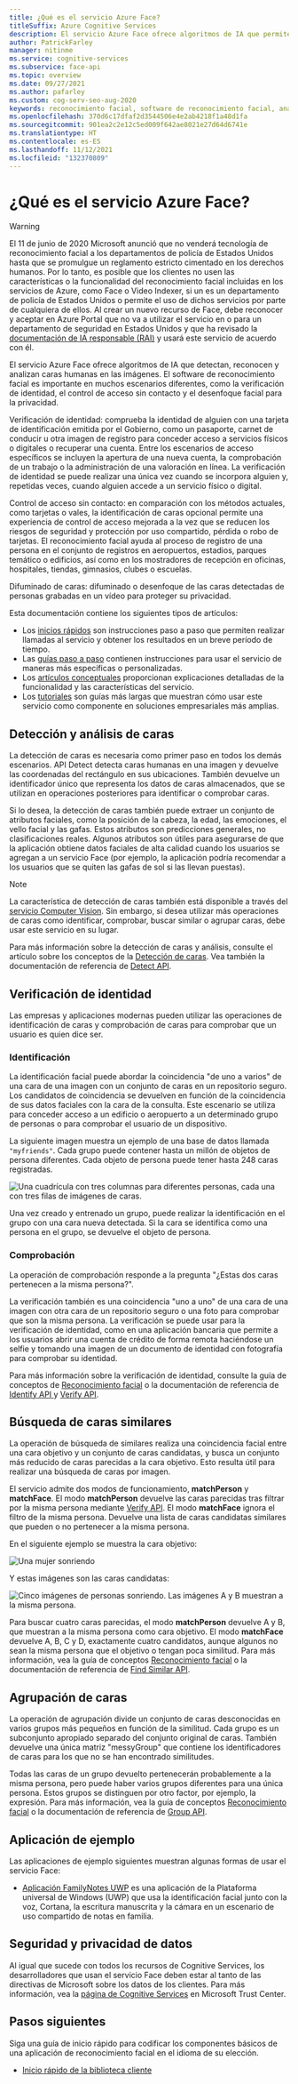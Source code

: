 ```yaml
---
title: ¿Qué es el servicio Azure Face?
titleSuffix: Azure Cognitive Services
description: El servicio Azure Face ofrece algoritmos de IA que permiten detectar, reconocer y analizar caras humanas en las imágenes.
author: PatrickFarley
manager: nitinme
ms.service: cognitive-services
ms.subservice: face-api
ms.topic: overview
ms.date: 09/27/2021
ms.author: pafarley
ms.custom: cog-serv-seo-aug-2020
keywords: reconocimiento facial, software de reconocimiento facial, análisis facial, coincidencia facial, aplicación de reconocimiento facial, búsqueda de caras por imagen, búsqueda de reconocimiento facial
ms.openlocfilehash: 370d6c17dfaf2d3544506e4e2ab4218f1a48d1fa
ms.sourcegitcommit: 901ea2c2e12c5ed009f642ae8021e27d64d6741e
ms.translationtype: HT
ms.contentlocale: es-ES
ms.lasthandoff: 11/12/2021
ms.locfileid: "132370809"
---
```

# <a name="what-is-the-azure-face-service"></a>¿Qué es el servicio Azure Face?

> [!WARNING]
> El 11 de junio de 2020 Microsoft anunció que no venderá tecnología de reconocimiento facial a los departamentos de policía de Estados Unidos hasta que se promulgue un reglamento estricto cimentado en los derechos humanos. Por lo tanto, es posible que los clientes no usen las características o la funcionalidad del reconocimiento facial incluidas en los servicios de Azure, como Face o Video Indexer, si un es un departamento de policía de Estados Unidos o permite el uso de dichos servicios por parte de cualquiera de ellos. Al crear un nuevo recurso de Face, debe reconocer y aceptar en Azure Portal que no va a utilizar el servicio en o para un departamento de seguridad en Estados Unidos y que ha revisado la [documentación de IA responsable (RAI)](../cognitive-services-apis-create-account-cli.md#prerequisites) y usará este servicio de acuerdo con él.

El servicio Azure Face ofrece algoritmos de IA que detectan, reconocen y analizan caras humanas en las imágenes. El software de reconocimiento facial es importante en muchos escenarios diferentes, como la verificación de identidad, el control de acceso sin contacto y el desenfoque facial para la privacidad.

Verificación de identidad: comprueba la identidad de alguien con una tarjeta de identificación emitida por el Gobierno, como un pasaporte, carnet de conducir u otra imagen de registro para conceder acceso a servicios físicos o digitales o recuperar una cuenta. Entre los escenarios de acceso específicos se incluyen la apertura de una nueva cuenta, la comprobación de un trabajo o la administración de una valoración en línea. La verificación de identidad se puede realizar una única vez cuando se incorpora alguien y, repetidas veces, cuando alguien accede a un servicio físico o digital.

Control de acceso sin contacto: en comparación con los métodos actuales, como tarjetas o vales, la identificación de caras opcional permite una experiencia de control de acceso mejorada a la vez que se reducen los riesgos de seguridad y protección por uso compartido, pérdida o robo de tarjetas. El reconocimiento facial ayuda al proceso de registro de una persona en el conjunto de registros en aeropuertos, estadios, parques temático o edificios, así como en los mostradores de recepción en oficinas, hospitales, tiendas, gimnasios, clubes o escuelas.

Difuminado de caras: difuminado o desenfoque de las caras detectadas de personas grabadas en un vídeo para proteger su privacidad.

Esta documentación contiene los siguientes tipos de artículos:
* Los [inicios rápidos](./Quickstarts/client-libraries.md) son instrucciones paso a paso que permiten realizar llamadas al servicio y obtener los resultados en un breve período de tiempo. 
* Las [guías paso a paso](./Face-API-How-to-Topics/HowtoDetectFacesinImage.md) contienen instrucciones para usar el servicio de maneras más específicas o personalizadas.
* Los [artículos conceptuales](./concepts/face-detection.md) proporcionan explicaciones detalladas de la funcionalidad y las características del servicio.
* Los [tutoriales](./enrollment-overview.md) son guías más largas que muestran cómo usar este servicio como componente en soluciones empresariales más amplias.

## <a name="face-detection-and-analysis"></a>Detección y análisis de caras

La detección de caras es necesaria como primer paso en todos los demás escenarios. API Detect detecta caras humanas en una imagen y devuelve las coordenadas del rectángulo en sus ubicaciones. También devuelve un identificador único que representa los datos de caras almacenados, que se utilizan en operaciones posteriores para identificar o comprobar caras.

Si lo desea, la detección de caras también puede extraer un conjunto de atributos faciales, como la posición de la cabeza, la edad, las emociones, el vello facial y las gafas. Estos atributos son predicciones generales, no clasificaciones reales. Algunos atributos son útiles para asegurarse de que la aplicación obtiene datos faciales de alta calidad cuando los usuarios se agregan a un servicio Face (por ejemplo, la aplicación podría recomendar a los usuarios que se quiten las gafas de sol si las llevan puestas).

> [!NOTE]
> La característica de detección de caras también está disponible a través del [servicio Computer Vision](../computer-vision/overview.md). Sin embargo, si desea utilizar más operaciones de caras como identificar, comprobar, buscar similar o agrupar caras, debe usar este servicio en su lugar.

Para más información sobre la detección de caras y análisis, consulte el artículo sobre los conceptos de la [Detección de caras](concepts/face-detection.md). Vea también la documentación de referencia de [Detect API](https://westus.dev.cognitive.microsoft.com/docs/services/563879b61984550e40cbbe8d/operations/563879b61984550f30395236).


## <a name="identity-verification"></a>Verificación de identidad

Las empresas y aplicaciones modernas pueden utilizar las operaciones de identificación de caras y comprobación de caras para comprobar que un usuario es quien dice ser. 

### <a name="identification"></a>Identificación

La identificación facial puede abordar la coincidencia "de uno a varios" de una cara de una imagen con un conjunto de caras en un repositorio seguro. Los candidatos de coincidencia se devuelven en función de la coincidencia de sus datos faciales con la cara de la consulta. Este escenario se utiliza para conceder acceso a un edificio o aeropuerto a un determinado grupo de personas o para comprobar el usuario de un dispositivo.

La siguiente imagen muestra un ejemplo de una base de datos llamada `"myfriends"`. Cada grupo puede contener hasta un millón de objetos de persona diferentes. Cada objeto de persona puede tener hasta 248 caras registradas.

![Una cuadrícula con tres columnas para diferentes personas, cada una con tres filas de imágenes de caras.](./Images/person.group.clare.jpg)

Una vez creado y entrenado un grupo, puede realizar la identificación en el grupo con una cara nueva detectada. Si la cara se identifica como una persona en el grupo, se devuelve el objeto de persona.

### <a name="verification"></a>Comprobación

La operación de comprobación responde a la pregunta "¿Estas dos caras pertenecen a la misma persona?". 

La verificación también es una coincidencia "uno a uno" de una cara de una imagen con otra cara de un repositorio seguro o una foto para comprobar que son la misma persona. La verificación se puede usar para la verificación de identidad, como en una aplicación bancaria que permite a los usuarios abrir una cuenta de crédito de forma remota haciéndose un selfie y tomando una imagen de un documento de identidad con fotografía para comprobar su identidad. 

Para más información sobre la verificación de identidad, consulte la guía de conceptos de [Reconocimiento facial](concepts/face-recognition.md) o la documentación de referencia de [Identify API ](https://westus.dev.cognitive.microsoft.com/docs/services/563879b61984550e40cbbe8d/operations/563879b61984550f30395239) y [Verify API](https://westus.dev.cognitive.microsoft.com/docs/services/563879b61984550e40cbbe8d/operations/563879b61984550f3039523a).


## <a name="find-similar-faces"></a>Búsqueda de caras similares

La operación de búsqueda de similares realiza una coincidencia facial entre una cara objetivo y un conjunto de caras candidatas, y busca un conjunto más reducido de caras parecidas a la cara objetivo. Esto resulta útil para realizar una búsqueda de caras por imagen. 

El servicio admite dos modos de funcionamiento, **matchPerson** y **matchFace**. El modo **matchPerson** devuelve las caras parecidas tras filtrar por la misma persona mediante [Verify API](https://westus.dev.cognitive.microsoft.com/docs/services/563879b61984550e40cbbe8d/operations/563879b61984550f3039523a). El modo **matchFace** ignora el filtro de la misma persona. Devuelve una lista de caras candidatas similares que pueden o no pertenecer a la misma persona.

En el siguiente ejemplo se muestra la cara objetivo:

![Una mujer sonriendo](./Images/FaceFindSimilar.QueryFace.jpg)

Y estas imágenes son las caras candidatas:

![Cinco imágenes de personas sonriendo. Las imágenes A y B muestran a la misma persona.](./Images/FaceFindSimilar.Candidates.jpg)

Para buscar cuatro caras parecidas, el modo **matchPerson** devuelve A y B, que muestran a la misma persona como cara objetivo. El modo **matchFace** devuelve A, B, C y D, exactamente cuatro candidatos, aunque algunos no sean la misma persona que el objetivo o tengan poca similitud. Para más información, vea la guía de conceptos [Reconocimiento facial](concepts/face-recognition.md) o la documentación de referencia de [Find Similar API](https://westus.dev.cognitive.microsoft.com/docs/services/563879b61984550e40cbbe8d/operations/563879b61984550f30395237).

## <a name="group-faces"></a>Agrupación de caras

La operación de agrupación divide un conjunto de caras desconocidas en varios grupos más pequeños en función de la similitud. Cada grupo es un subconjunto apropiado separado del conjunto original de caras. También devuelve una única matriz "messyGroup" que contiene los identificadores de caras para los que no se han encontrado similitudes.

Todas las caras de un grupo devuelto pertenecerán probablemente a la misma persona, pero puede haber varios grupos diferentes para una única persona. Estos grupos se distinguen por otro factor, por ejemplo, la expresión. Para más información, vea la guía de conceptos [Reconocimiento facial](concepts/face-recognition.md) o la documentación de referencia de [Group API](https://westus.dev.cognitive.microsoft.com/docs/services/563879b61984550e40cbbe8d/operations/563879b61984550f30395238).

## <a name="sample-app"></a>Aplicación de ejemplo

Las aplicaciones de ejemplo siguientes muestran algunas formas de usar el servicio Face:

- [Aplicación FamilyNotes UWP](https://github.com/Microsoft/Windows-appsample-familynotes) es una aplicación de la Plataforma universal de Windows (UWP) que usa la identificación facial junto con la voz, Cortana, la escritura manuscrita y la cámara en un escenario de uso compartido de notas en familia.

## <a name="data-privacy-and-security"></a>Seguridad y privacidad de datos

Al igual que sucede con todos los recursos de Cognitive Services, los desarrolladores que usan el servicio Face deben estar al tanto de las directivas de Microsoft sobre los datos de los clientes. Para más información, vea la [página de Cognitive Services](https://www.microsoft.com/trustcenter/cloudservices/cognitiveservices) en Microsoft Trust Center.

## <a name="next-steps"></a>Pasos siguientes

Siga una guía de inicio rápido para codificar los componentes básicos de una aplicación de reconocimiento facial en el idioma de su elección.

- [Inicio rápido de la biblioteca cliente](quickstarts/client-libraries.md)
